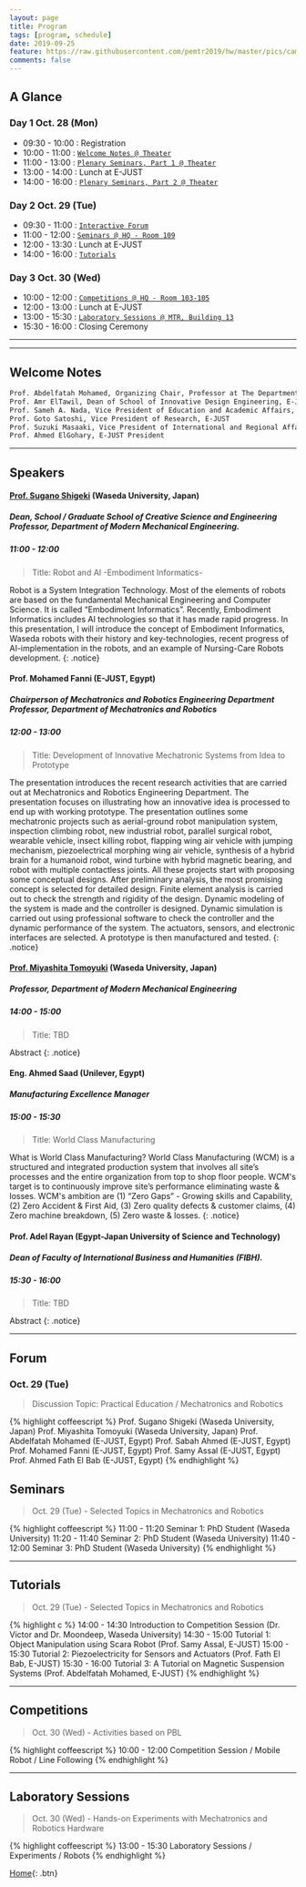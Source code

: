 ```yaml
---
layout: page
title: Program
tags: [program, schedule]
date: 2019-09-25
feature: https://raw.githubusercontent.com/pemtr2019/hw/master/pics/campushq2.jpg
comments: false
---
```


## A Glance

### Day 1 Oct. 28 (Mon)

* 09:30 - 10:00 : Registration
* 10:00 - 11:00 : [`Welcome Notes @ Theater`](#welcome-notes)
* 11:00 - 13:00 : [`Plenary Seminars, Part 1 @ Theater`](#speakers)
* 13:00 - 14:00 : Lunch at E-JUST
* 14:00 - 16:00 : [`Plenary Seminars, Part 2 @ Theater`](#prof-miyashita-tomoyuki-waseda-university-japan)

### Day 2 Oct. 29 (Tue)

* 09:30 - 11:00 : [`Interactive Forum`](#forum)
* 11:00 - 12:00 : [`Seminars @ HQ - Room 109`](#seminars)
* 12:00 - 13:30 : Lunch at E-JUST
* 14:00 - 16:00 : [`Tutorials`](#tutorials)

### Day 3 Oct. 30 (Wed)

* 10:00 - 12:00 : [`Competitions @ HQ - Room 103-105`](#competitions)
* 12:00 - 13:00 : Lunch at E-JUST
* 13:00 - 15:30 : [`Laboratory Sessions @ MTR, Building 13`](#laboratory-sessions)
* 15:30 - 16:00 : Closing Ceremony

---
---

## Welcome Notes

~~~ html
Prof. Abdelfatah Mohamed, Organizing Chair, Professor at The Department of Mechatronics and Robotics, E-JUST
Prof. Amr ElTawil, Dean of School of Innovative Design Engineering, E-JUST
Prof. Sameh A. Nada, Vice President of Education and Academic Affairs, E-JUST
Prof. Goto Satoshi, Vice President of Research, E-JUST
Prof. Suzuki Masaaki, Vice President of International and Regional Affairs, E-JUST
Prof. Ahmed ElGohary, E-JUST President
~~~

---

## Speakers

#### [Prof. Sugano Shigeki](http://www.sugano.mech.waseda.ac.jp/) (Waseda University, Japan)
##### Dean, School / Graduate School of Creative Science and Engineering <br>  Professor, Department of Modern Mechanical Engineering.
##### 11:00 - 12:00
> Title: Robot and AI  -Embodiment Informatics-

Robot is a System Integration Technology. Most of the elements of robots are based on the fundamental Mechanical Engineering and Computer Science. It is called “Embodiment Informatics”. Recently, Embodiment Informatics includes AI technologies so that it has made rapid progress. In this presentation, I will introduce the concept of Embodiment Informatics, Waseda robots with their history and key-technologies, recent progress of AI-implementation in the robots, and an example of Nursing-Care Robots development.
{: .notice}
 

#### Prof. Mohamed Fanni (E-JUST, Egypt)
##### Chairperson of Mechatronics and Robotics Engineering Department <br> Professor, Department of Mechatronics and Robotics
##### 12:00 - 13:00
> Title: Development of Innovative Mechatronic Systems from Idea to Prototype

The presentation introduces the recent research activities that are carried out at Mechatronics and Robotics Engineering Department. The presentation focuses on illustrating how an innovative idea is processed to end up with working prototype. The presentation outlines some mechatronic projects such as aerial-ground robot manipulation system, inspection climbing robot, new industrial robot, parallel surgical robot, wearable vehicle, insect killing robot, flapping wing air vehicle with jumping mechanism, piezoelectrical morphing wing air vehicle, synthesis of a hybrid brain for a humanoid robot, wind turbine with hybrid  magnetic bearing, and robot with multiple contactless joints. All these projects start with proposing some conceptual designs. After preliminary analysis, the most promising concept is selected for detailed design. Finite element analysis is carried out to check the strength and rigidity of the design. Dynamic modeling of the system is made and the controller is designed. Dynamic simulation is carried out using professional software to check the controller and the dynamic performance of the system. The actuators, sensors, and electronic interfaces are selected. A prototype is then manufactured and tested.
{: .notice}


#### [Prof. Miyashita Tomoyuki](http://www.miyashita.mmech.waseda.ac.jp/) (Waseda University, Japan)
##### Professor, Department of Modern Mechanical Engineering
##### 14:00 - 15:00

> Title: TBD

Abstract
{: .notice}


#### Eng. Ahmed Saad (Unilever, Egypt)
##### Manufacturing Excellence Manager
##### 15:00 - 15:30
> Title: World Class Manufacturing

What is World Class Manufacturing? 
World Class Manufacturing (WCM) is a structured and integrated production system that involves all site’s processes and the entire organization from top to shop floor people. WCM's target is to continuously improve site’s performance eliminating waste & losses. WCM's ambition are (1) “Zero Gaps” - Growing skills and Capability, (2) Zero Accident & First Aid, (3) Zero quality defects & customer claims, (4) Zero machine breakdown, (5) Zero waste & losses.
{: .notice}

#### Prof. Adel Rayan (Egypt-Japan University of Science and Technology)
##### Dean of Faculty of International Business and Humanities (FIBH).
##### 15:30 - 16:00
> Title: TBD

Abstract
{: .notice}

---


## Forum
### Oct. 29 (Tue)
> Discussion Topic: Practical Education / Mechatronics and Robotics

{% highlight coffeescript %}
Prof. Sugano Shigeki (Waseda University, Japan)
Prof. Miyashita Tomoyuki (Waseda University, Japan)
Prof. Abdelfatah Mohamed (E-JUST, Egypt)
Prof. Sabah Ahmed (E-JUST, Egypt)
Prof. Mohamed Fanni (E-JUST, Egypt)
Prof. Samy Assal (E-JUST, Egypt)
Prof. Ahmed Fath El Bab (E-JUST, Egypt)
{% endhighlight %}

## Seminars

> Oct. 29 (Tue) - Selected Topics in Mechatronics and Robotics

{% highlight coffeescript %}
11:00 - 11:20 Seminar 1: PhD Student (Waseda University)
11:20 - 11:40 Seminar 2: PhD Student (Waseda University)
11:40 - 12:00 Seminar 3: PhD Student (Waseda University)
{% endhighlight %}

---

## Tutorials

> Oct. 29 (Tue) -  Selected Topics in Mechatronics and Robotics

{% highlight c %}
14:00 - 14:30 Introduction to Competition Session (Dr. Victor and Dr. Moondeep, Waseda University)
14:30 - 15:00 Tutorial 1: Object Manipulation using Scara Robot (Prof. Samy Assal, E-JUST)
15:00 - 15:30 Tutorial 2: Piezoelectricity for Sensors and Actuators (Prof. Fath El Bab, E-JUST)
15:30 - 16:00 Tutorial 3: A Tutorial on Magnetic Suspension Systems (Prof. Abdelfatah Mohamed, E-JUST)
{% endhighlight %}

---

## Competitions
> Oct. 30 (Wed) - Activities based on PBL 

{% highlight coffeescript %}
10:00 - 12:00 Competition Session / Mobile Robot / Line Following
{% endhighlight %}

---

## Laboratory Sessions
> Oct. 30 (Wed) - Hands-on Experiments with Mechatronics and Robotics Hardware

{% highlight coffeescript %}
13:00 - 15:30 Laboratory Sessions / Experiments / Robots 
{% endhighlight %}


[Home](https://pemtr2019.github.io){: .btn}

